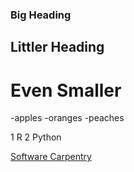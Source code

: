 ### Big Heading 
## Littler Heading
# Even Smaller

-apples
-oranges
-peaches

1 R
2 Python

[Software Carpentry](http://www.software-carpentry.org)

